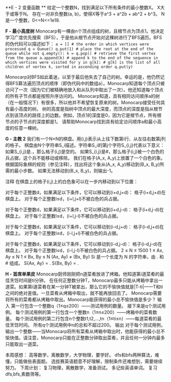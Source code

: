 **E - 2 变量函数 **
给定一个整数N，找到满足以下所有条件的最小整数X。
X大于或等于N。
存在一对非负整数(a, b)，使得X等于a^3 + a^2b + ab^2 + b^3。
N是一个整数，0<=N<=1e18.

**F - 最小高度树**
Monocarp有一棵由n个顶点组成的树，且根节点为顶点1。他决定学习广度优先搜索（BFS），于是他从根节点开始对这棵树进行了BFS遍历。BFS的伪代码可以描述如下：
`a = [] # the order in which vertices were processed
q = Queue()
q.put(1) # place the root at the end of the queue
while not q.empty():
    k = q.pop() # retrieve the first vertex from the queue
    a.append(k) # append k to the end of the sequence in which vertices were visited
    for y in g[k]: # g[k] is the list of all children of vertex k, sorted in ascending order
        q.put(y)`

Monocarp对BFS如此着迷，以至于最后他失去了自己的树。幸运的是，他仍然记得BFS算法遍历顶点的顺序（即伪代码中的数组a）。Monocarp知道每个顶点只被访问了一次（因为它们被精确地放入和从队列中取出了一次）。他还知道每个顶点的所有子节点都是按照升序访问的。
Monocarp知道，具有相同访问顺序a的树（在一般情况下）有很多，所以他并不希望恢复原来的树。Monocarp接受任何具有最小高度的树。
树的高度是指树中顶点的最大深度，而顶点的深度是指从根节点到该顶点的路径上的边数。例如，顶点1的深度是0，因为它是根节点，所有根节点的子节点的深度都是1。
请帮助Monocarp找到具有给定访问顺序a和最小高度的任意一棵树。

**G - 主教 2**
我们有一个N×N的棋盘。用(i,j)表示从上往下数第i行、从左往右数第j列的格子。
棋盘由N个字符串S_i描述。字符串S_i的第j个字符S_{i,j}代表以下意义：
如果S_{i,j}是.，那么格子(i,j)是空的。
如果S_{i,j}是#，那么格子(i,j)被一个白色的兵占据，这个兵不能移动或移除。
我们在格子(A_x, A_y)上放置了一个白色的象。
根据国际象棋的规则（参见注释），找出将这个象从(A_x, A_y)移动到(B_x, B_y)所需的最小步数。
如果无法移动到(B_x, B_y)，则输出-1。

注释
在棋盘上的格子(i,j)上的白色象可以在一步内移动到以下位置：

对于每个正整数d，如果满足以下条件，它可以移动到(i+d,j+d)：
格子(i+d,j+d)在棋盘上。
对于每个正整数l≤d，(i+l,j+l)不被白色的兵占据。

对于每个正整数d，如果满足以下条件，它可以移动到(i+d,j-d)：
格子(i+d,j-d)在棋盘上。
对于每个正整数l≤d，(i+l,j-l)不被白色的兵占据。

对于每个正整数d，如果满足以下条件，它可以移动到(i-d,j+d)：
格子(i-d,j+d)在棋盘上。
对于每个正整数l≤d，(i-l,j+l)不被白色的兵占据。

对于每个正整数d，如果满足以下条件，它可以移动到(i-d,j-d)：
格子(i-d,j-d)在棋盘上。
对于每个正整数l≤d，(i-l,j-l)不被白色的兵占据。
2 ≤ N ≤ 1500
1 ≤ Ax, Ay ≤ N
1 ≤ Bx, By ≤ N
(Ax, Ay) ≠ (Bx, By)
Si 是一个长度为 N 的字符串，由 . 和 # 组成。
S{Ax, Ay} = .
S{Bx, By} = .

**H - 首席单果皮**
Monocarp厨师刚刚把n道菜肴放进了烤箱。他知道第i道菜肴的最佳烹饪时间是ti分钟。
在任何正整数分钟T，Monocarp最多只能从烤箱中拿出一道菜。如果第i道菜肴在某一分钟T被拿出，那么它的不愉快值就是|T-ti|——T和ti之间的绝对差值。一旦菜肴从烤箱中取出，就不能再放回去了。
Monocarp需要将所有的菜肴都从烤箱中取出。Monocarp能获得的最小总不愉快值是多少？
输入
第一行包含一个整数q（1≤q≤200）——测试用例的数量。
接下来是q个测试用例。
每个测试用例的第一行包含一个整数n（1≤n≤200）——烤箱中的菜肴数量。
每个测试用例的第二行包含n个整数t1,t2,…,tn（1≤ti≤n）——每道菜肴的最佳烹饪时间。
所有q个测试用例中n的总和不超过200。
输出
对于每个测试用例，输出一个整数——当Monocarp将所有菜肴从烤箱中取出时，他能获得的最小总不愉快值。请注意，Monocarp只能在正整数分钟取出菜肴，并且任何一分钟内最多只能取出一道菜。

本周感想：
高等数学，离散数学，大学物理，要学好。 
dfs和bfs两种算法，难懂，只能做些表面题。
选拔赛英语题意不好理解，限制条件还难想到，需要继续努力。
下周计划：
复习物理，离散数学，准备测试。
多记些英语单词。
复习dfs,bfs,素数筛等。
